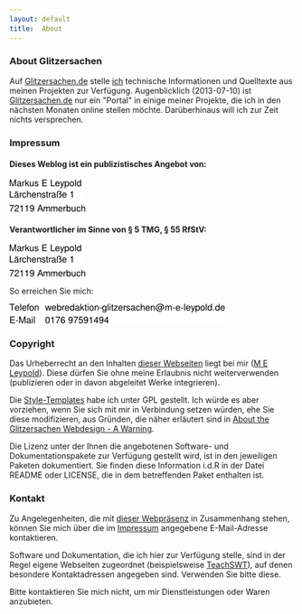 ```yaml
---
layout: default
title:  About
---
```


### About Glitzersachen

Auf [Glitzersachen.de] stelle [ich] technische Informationen und Quelltexte aus meinen
Projekten zur Verfügung. Augenblicklich (2013-07-10) ist [Glitzersachen.de] nur ein
"Portal" in einige meiner Projekte, die ich in den nächsten Monaten online stellen
möchte. Darüberhinaus will ich zur Zeit nichts versprechen.

  [Glitzersachen.de]: http://www.glitzersachen.de
  [ich]:              #impressum
  
### Impressum

#### Dieses Weblog ist ein publizistisches Angebot von:

![Anbieteradresse als PNG](address.png)

#### Verantwortlicher im Sinne von § 5 TMG, § 55 RfStV:

![Anbieteradresse als PNG](address.png)

So erreichen Sie mich:

![Anbieterkontakte als PNG](contact.png)

### Copyright

Das Urheberrecht an den Inhalten [dieser Webseiten][Glitzersachen.de] liegt bei mir ([M E
Leypold]). Diese dürfen Sie ohne meine Erlaubnis nicht weiterverwenden (publizieren oder
in davon abgeleitet Werke integrieren).

Die [Style-Templates] habe ich unter GPL gestellt. Ich würde es aber vorziehen, wenn Sie
sich mit mir in Verbindung setzen würden, ehe Sie diese modifizieren, aus Gründen, die
näher erläutert sind in [About the Glitzersachen Webdesign - A Warning].

Die Lizenz unter der Ihnen die angebotenen Software- und Dokumentationspakete zur
Verfügung gestellt wird, ist in den jeweiligen Paketen dokumentiert. Sie finden diese
Information i.d.R in der Datei README oder LICENSE, die in dem betreffenden Paket
enthalten ist.

  [M E Leypold]:        #impressum
  [Style-Templates]:    http://github.com/m-e-leypold/m-e-leypold.github.io/
  
  [About the Glitzersachen Webdesign - A Warning]: http://www.glitzersachen.de/2013-07-10/about-the-style-templates-a-warning.html
  
### Kontakt

Zu Angelegenheiten, die mit [dieser Webpräsenz][glitzersachen.de] in Zusammenhang stehen,
können Sie mich über die im [Impressum] angegebene E-Mail-Adresse kontaktieren. 

Software und Dokumentation, die ich hier zur Verfügung stelle, sind in der Regel eigene
Webseiten zugeordnet (beispielsweise [TeachSWT]), auf denen besondere Kontaktadressen
angegeben sind. Verwenden Sie bitte diese.

Bitte kontaktieren Sie mich nicht, um mir Dienstleistungen oder Waren anzubieten.

  [impressum]:              #impressum
  [teachswt]:               teachswt.html
